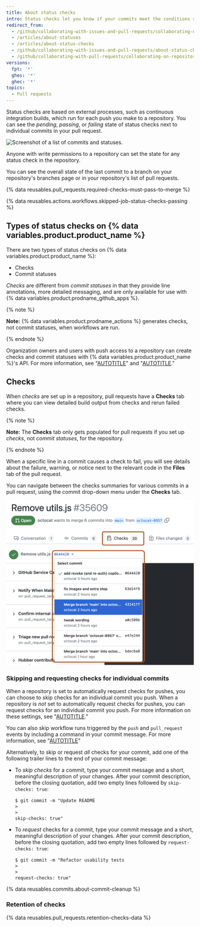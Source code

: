 ```yaml
---
title: About status checks
intro: Status checks let you know if your commits meet the conditions set for the repository you're contributing to.
redirect_from:
  - /github/collaborating-with-issues-and-pull-requests/collaborating-on-repositories-with-code-quality-features/about-status-checks
  - /articles/about-statuses
  - /articles/about-status-checks
  - /github/collaborating-with-issues-and-pull-requests/about-status-checks
  - /github/collaborating-with-pull-requests/collaborating-on-repositories-with-code-quality-features/about-status-checks
versions:
  fpt: '*'
  ghes: '*'
  ghec: '*'
topics:
  - Pull requests
---
```

Status checks are based on external processes, such as continuous integration builds, which run for each push you make to a repository. You can see the _pending_, _passing_, or _failing_ state of status checks next to individual commits in your pull request.

![Screenshot of a list of commits and statuses.](/assets/images/help/pull_requests/commit-list-statuses.png)

Anyone with write permissions to a repository can set the state for any status check in the repository.

You can see the overall state of the last commit to a branch on your repository's branches page or in your repository's list of pull requests.

{% data reusables.pull_requests.required-checks-must-pass-to-merge %}

{% data reusables.actions.workflows.skipped-job-status-checks-passing %}

## Types of status checks on {% data variables.product.product_name %}

There are two types of status checks on {% data variables.product.product_name %}:

* Checks
* Commit statuses

_Checks_ are different from _commit statuses_ in that they provide line annotations, more detailed messaging, and are only available for use with {% data variables.product.prodname_github_apps %}.

{% note %}

**Note:** {% data variables.product.prodname_actions %} generates checks, not commit statuses, when workflows are run.

{% endnote %}

Organization owners and users with push access to a repository can create checks and commit statuses with {% data variables.product.product_name %}'s API. For more information, see "[AUTOTITLE](/rest/checks)" and "[AUTOTITLE](/rest/commits/statuses)."

## Checks

When _checks_ are set up in a repository, pull requests have a **Checks** tab where you can view detailed build output from checks and rerun failed checks.

{% note %}

**Note:** The **Checks** tab only gets populated for pull requests if you set up _checks_, not _commit statuses_, for the repository.

{% endnote %}

When a specific line in a commit causes a check to fail, you will see details about the failure, warning, or notice next to the relevant code in the **Files** tab of the pull request.

You can navigate between the checks summaries for various commits in a pull request, using the commit drop-down menu under the **Checks** tab.

![Screenshot of the "Checks" tab of a pull request. The "Checks" tab and the dropdown menu to select a commit are both outlined in dark orange.](/assets/images/help/pull_requests/checks-summary-for-various-commits.png)

### Skipping and requesting checks for individual commits

When a repository is set to automatically request checks for pushes, you can choose to skip checks for an individual commit you push. When a repository is _not_ set to  automatically request checks for pushes, you can request checks for an individual commit you push. For more information on these settings, see "[AUTOTITLE](/rest/checks/suites#update-repository-preferences-for-check-suites)."

You can also skip workflow runs triggered by the `push` and `pull_request` events by including a command in your commit message. For more information, see "[AUTOTITLE](/actions/managing-workflow-runs/skipping-workflow-runs)"

Alternatively, to skip or request _all_ checks for your commit, add one of the following trailer lines to the end of your commit message:

* To _skip checks_ for a commit, type your commit message and a short, meaningful description of your changes. After your commit description, before the closing quotation, add two empty lines followed by `skip-checks: true`:

  ```shell
  $ git commit -m "Update README
  >
  >
  skip-checks: true"
  ```

* To _request_ checks for a commit, type your commit message and a short, meaningful description of your changes. After your commit description, before the closing quotation, add two empty lines followed by `request-checks: true`:

  ```shell
  $ git commit -m "Refactor usability tests
  >
  >
  request-checks: true"
  ```

{% data reusables.commits.about-commit-cleanup %}

### Retention of checks

{% data reusables.pull_requests.retention-checks-data %}
